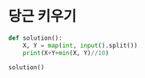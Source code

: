 # 당근 키우기

```python
def solution():
    X, Y = map(int, input().split())
    print(X+Y+min(X, Y)//10)

solution()
```

